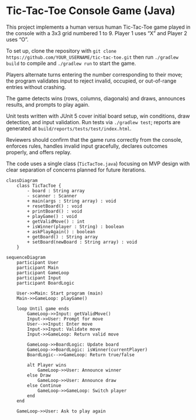 # Tic-Tac-Toe Console Game (Java)

This project implements a human versus human Tic-Tac-Toe game played in the console with a 3x3 grid numbered 1 to 9. Player 1 uses “X” and Player 2 uses “O”.

To set up, clone the repository with `git clone https://github.com/YOUR_USERNAME/tic-tac-toe.git` then run `./gradlew build` to compile and `./gradlew run` to start the game.

Players alternate turns entering the number corresponding to their move; the program validates input to reject invalid, occupied, or out-of-range entries without crashing.

The game detects wins (rows, columns, diagonals) and draws, announces results, and prompts to play again.

Unit tests written with JUnit 5 cover initial board setup, win conditions, draw detection, and input validation. Run tests via `./gradlew test`; reports are generated at `build/reports/tests/test/index.html`.

Reviewers should confirm that the game runs correctly from the console, enforces rules, handles invalid input gracefully, declares outcomes properly, and offers replay.

The code uses a single class (`TicTacToe.java`) focusing on MVP design with clear separation of concerns planned for future iterations.

```mermaid
classDiagram
    class TicTacToe {
        - board : String array
        - scanner : Scanner
        + main(args : String array) : void
        + resetBoard() : void
        + printBoard() : void
        + playGame() : void
        + getValidMove() : int
        + isWinner(player : String) : boolean
        + askPlayAgain() : boolean
        + getBoard() : String array
        + setBoard(newBoard : String array) : void
    }
```



```mermaid
sequenceDiagram
    participant User
    participant Main
    participant GameLoop
    participant Input
    participant BoardLogic

    User->>Main: Start program (main)
    Main->>GameLoop: playGame()

    loop Until game ends
        GameLoop->>Input: getValidMove()
        Input->>User: Prompt for move
        User-->>Input: Enter move
        Input->>Input: Validate move
        Input->>GameLoop: Return valid move

        GameLoop->>BoardLogic: Update board
        GameLoop->>BoardLogic: isWinner(currentPlayer)
        BoardLogic-->>GameLoop: Return true/false

        alt Player wins
            GameLoop->>User: Announce winner
        else Draw
            GameLoop->>User: Announce draw
        else Continue
            GameLoop->>GameLoop: Switch player
        end
    end

    GameLoop->>User: Ask to play again
```